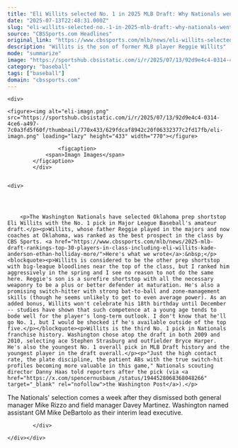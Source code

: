```yaml
---
title: "Eli Willits selected No. 1 in 2025 MLB Draft: Why Nationals went with high school shortstop with first pick"
date: "2025-07-13T22:48:31.000Z"
slug: "eli-willits-selected-no.-1-in-2025-mlb-draft:-why-nationals-went-with-high-school-shortstop-with-first-pick"
source: "CBSSports.com Headlines"
original_link: "https://www.cbssports.com/mlb/news/eli-willits-selected-no-1-in-2025-mlb-draft-why-nationals-went-with-high-school-shortstop-with-first-pick/"
description: "Willits is the son of former MLB player Reggie Willits"
mode: "summarize"
image: "https://sportshub.cbsistatic.com/i/r/2025/07/13/92d9e4c4-0314-4ce6-a497-7c0a3fd5f60f/thumbnail/1200x675/9ac87e99c002f06be737624ea142410d/eli-imagn.png"
category: "baseball"
tags: ["baseball"]
domain: "cbssports.com"
---
```

<div id="readability-page-1" class="page"><div id="Article-body">
        
    
        
                
    <div>
                            
    <figure><img alt="eli-imagn.png" src="https://sportshub.cbsistatic.com/i/r/2025/07/13/92d9e4c4-0314-4ce6-a497-7c0a3fd5f60f/thumbnail/770x433/629fdcaf8942c20f06332377c2fd17fb/eli-imagn.png" loading="lazy" height="433" width="770"></figure>
        
                    <figcaption>
                <span>Imagn Images</span>
            </figcaption>
            </div>

    
    <div>
        
        
                            
                
        <p>The Washington Nationals have selected Oklahoma prep shortstop Eli Willits with the No. 1 pick in Major League Baseball's amateur draft.</p><p>Willits, whose father Reggie played in the majors and now coaches at Oklahoma, was ranked as the best prospect in the class by CBS Sports. <a href="https://www.cbssports.com/mlb/news/2025-mlb-draft-rankings-top-30-players-in-class-including-eli-willits-kade-anderson-ethan-holliday-more/">Here's what we wrote</a>:&nbsp;</p><blockquote><p>Willits is considered to be the other prep shortstop with big-league bloodlines near the top of the class, but I ranked him aggressively in the spring and I see no reason to not do the same here. Reggie's son is a surefire shortstop with all the necessary weaponry to be a plus or better defender at maturation. He's also a promising switch-hitter with strong bat-to-ball and zone-management skills (though he seems unlikely to get to even average power). As an added bonus, Willits won't celebrate his 18th birthday until December -- studies have shown that such competence at a young age tends to bode well for the player's long-term outlook. I don't know that he'll go No. 1, but I would be shocked if he's available outside of the top five.</p></blockquote><p>Willits is the third No. 1 pick in Nationals franchise history. Washington chose atop the draft in both 2009 and 2010, selecting ace Stephen Strasburg and outfielder Bryce Harper. He's also the youngest No. 1 overall pick in MLB Draft history and the youngest player in the draft overall.</p><p>"Just the high contact rate, the plate discipline, the patient ABs with the true switch-hit profiles becoming more valuable in this game," Nationals scouting director Danny Haas told reporters after the pick (via <a href="https://x.com/spencernusbaum_/status/1944528068368048266" target="_blank" rel="nofollow">the Washington Post</a>).</p>
        

<p>The Nationals' selection comes a week after they dismissed both general manager Mike Rizzo and field manager Davey Martinez. Washington named assistant GM Mike DeBartolo as their interim lead executive.</p>


        
            </div>

    </div></div>